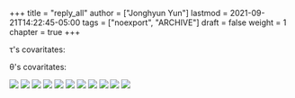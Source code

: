 +++
title = "reply_all"
author = ["Jonghyun Yun"]
lastmod = 2021-09-21T14:22:45-05:00
tags = ["noexport", "ARCHIVE"]
draft = false
weight = 1
chapter = true
+++

&tau;'s covaritates:

&theta;'s covaritates:

![](reply_all/figure/theta_tau_res.png)
![](reply_all/figure/tau_action.png)
![](reply_all/figure/time_action-3.png)
![](reply_all/figure/time_action_more-2.png)
![](reply_all/figure/time_action_more-5.png)
![](reply_all/figure/time_action_more-7.png)
![](reply_all/figure/time_action_more-8.png)
![](reply_all/figure/time_action_more-9.png)
![](reply_all/figure/time_action_more-10.png)
![](reply_all/figure/time_action_more-11.png)
![](reply_all/figure/time_action_more-13.png)
